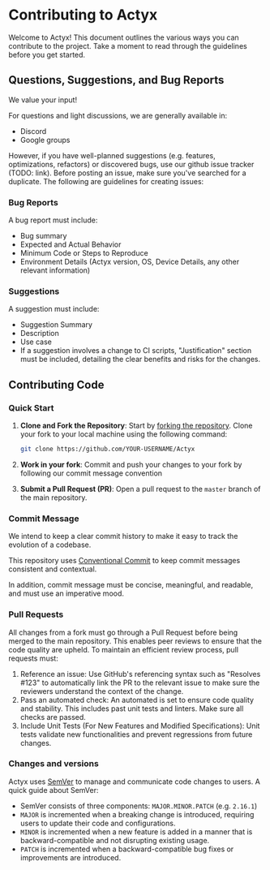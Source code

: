 # Contributing to Actyx

Welcome to Actyx!
This document outlines the various ways you can contribute to the project.
Take a moment to read through the guidelines before you get started.

## Questions, Suggestions, and Bug Reports

We value your input!

<!-- (what are we doing there when after we open-sourced Actyx repo)? -->
For questions and light discussions, we are generally available in:
- Discord <!-- (TODO: discord link)-->
- Google groups <!--(TODO: google groups link)-->

However, if you have well-planned suggestions (e.g. features, optimizations, refactors) or discovered bugs, use our github issue tracker (TODO: link). Before posting an issue, make sure you've searched for a duplicate. The following are guidelines for creating issues:

### Bug Reports

A bug report must include:

- Bug summary
- Expected and Actual Behavior
- Minimum Code or Steps to Reproduce
- Environment Details (Actyx version, OS, Device Details, any other relevant information)

### Suggestions

A suggestion must include:

- Suggestion Summary
- Description
- Use case
- If a suggestion involves a change to CI scripts, "Justification" section must be included, detailing the clear benefits and risks for the changes.

## Contributing Code

### Quick Start

1. **Clone and Fork the Repository**:
    Start by [forking the repository](https://docs.github.com/en/get-started/quickstart/fork-a-repo). 
    Clone your fork to your local machine using the following command:

    ```bash
    git clone https://github.com/YOUR-USERNAME/Actyx
    ```

2. **Work in your fork**:
    Commit and push your changes to your fork by following our commit message convention <!-- TODO: link -->

3. **Submit a Pull Request (PR)**: 
    Open a pull request to the `master` branch of the main repository.

### Commit Message

We intend to keep a clear commit history to make it easy to track the evolution of a codebase.

<!-- Do we want to use conventional commits? -->
This repository uses [Conventional Commit](https://www.conventionalcommits.org/) to keep commit messages consistent and contextual.

In addition, commit message must be concise, meaningful, and readable, and must use an imperative mood.

### Pull Requests

All changes from a fork must go through a Pull Request before being merged to the main repository.
This enables peer reviews to ensure that the code quality are upheld.
To maintain an efficient review process, pull requests must:

1. Reference an issue: Use GitHub's referencing syntax such as "Resolves #123" to automatically link the PR to the relevant issue to make sure the reviewers understand the context of the change.
2. Pass an automated check: An automated is set to ensure code quality and stability. This includes past unit tests and linters. Make sure all checks are passed.
3. Include Unit Tests (For New Features and Modified Specifications): Unit tests validate new functionalities and prevent regressions from future changes.

<!--
When do we bump? 
Surely not on PR since it doesn't scale? 
Do we need a new process for this?
-->
### Changes and versions

Actyx uses [SemVer](https://semver.org/) to manage and communicate code changes to users. 
A quick guide about SemVer:

- SemVer consists of three components: `MAJOR.MINOR.PATCH` (e.g. `2.16.1`)
- `MAJOR` is incremented when a breaking change is introduced, requiring users to update their code and configurations.
- `MINOR` is incremented when a new feature is added in a manner that is backward-compatible and not disrupting existing usage.
- `PATCH` is incremented when a backward-compatible bug fixes or improvements are introduced.

<!--
QUESTION: ay=ny thoughts about sub-folder CONTRIBUTOR.MD?

Scrapped because each projects needs its own `getting started`

## Getting Started With Actyx For Advanced Users (TODO: content)

## Code Structure (TODO: content)

## Interesting Entry Points (TODO: content)
-->
